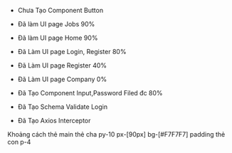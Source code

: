 - Chưa Tạo Component Button

- Đã làm UI page Jobs 90%
- Đã làm UI page Home 90%
- Đã Làm UI page Login, Register 80%
- Đã Làm UI page Register 40%
- Đã Làm UI page Company 0%

- Đã Tạo Component Input,Password Filed đc 80%
- Đã Tạo Schema Validate Login
- Đã Tạo Axios Interceptor

Khoảng cách thẻ main thẻ cha py-10 px-[90px] bg-[#F7F7F7]
padding thẻ con p-4
